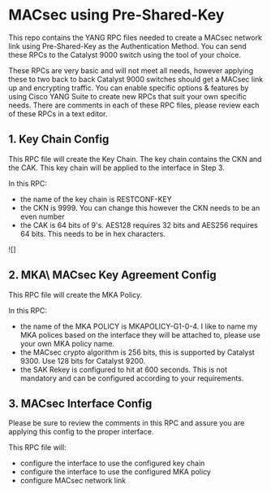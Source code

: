 # MACsec using Pre-Shared-Key

This repo contains the YANG RPC files needed to create a MACsec network link using Pre-Shared-Key as the Authentication Method. You can send these RPCs to the Catalyst 9000 switch using the tool of your choice.

These RPCs are very basic and will not meet all needs, however applying these to two back to back Catalyst 9000 switches should get a MACsec link up and encrypting traffic.  You can enable specific options & features by using Cisco YANG Suite to create new RPCs that suit your own specific needs.  There are comments in each of these RPC files, please review each of these RPCs in a text editor.


## 1. Key Chain Config
This RPC file will create the Key Chain. The key chain contains the CKN and the CAK. This key chain will be applied to the interface in Step 3.

In this RPC:
* the name of the key chain is RESTCONF-KEY
* the CKN is 9999.  You can change this however the CKN needs to be an even number
* the CAK is 64 bits of 9's.   AES128 requires 32 bits and AES256 requires 64 bits. This needs to be in hex characters. 

![]


## 2. MKA\ MACsec Key Agreement Config
This RPC file will create the MKA Policy.

In this RPC:
* the name of the MKA POLICY is MKAPOLICY-G1-0-4. I like to name my MKA polices based on the interface they will be attached to, please use your own MKA policy name. 
* the MACsec crypto algorithm is 256 bits, this is supported by Catalyst 9300. Use 128 bits for Catalyst 9200. 
* the SAK Rekey is configured to hit at 600 seconds. This is not mandatory and can be configured according to your requirements. 


## 3. MACsec Interface Config
Please be sure to review the comments in this RPC and assure you are applying this config to the proper interface. 

This RPC file will:
* configure the interface to use the configured key chain
* configure the interface to use the configured MKA policy
* configure MACsec network link 


